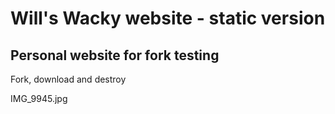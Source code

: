 # Will's Wacky website - static version
## Personal website for fork testing

Fork, download and destroy

IMG_9945.jpg
